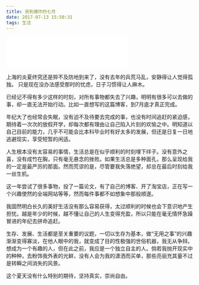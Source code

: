 ```yaml
---
title: 丧到爆炸的七月
date: 2017-07-13 15:50:31
tags: 生活
---
```


<iframe frameborder="no" border="0" marginwidth="0" marginheight="0" width=330 height=86 src="//music.163.com/outchain/player?type=2&id=481801981&auto=0&height=66"></iframe>

上海的炎夏终究还是猝不及防地到来了，没有去年的兵荒马乱，安静得让人觉得孤独。
只是现在没办法感受那时的忧虑，日子习惯得让人麻木。

已经记不得有多少这样的时刻，对所有事物都失去了兴趣，明明有很多可以去做的事，却一直无法开始行动。比如一直想写的这篇博客，到7月底才真正完成。
<!--more-->
年纪大了也经常会失眠，没有迫不及待要去完成的事，也没有时间追赶的紧迫感，期待着一次次的放假开学，却每次都有理由让自己陷入片刻的欢愉之中。明知道以自己目前的能力，几乎不可能会比本科毕业时有好太多的发展，但还是日复一日地逃避现实，享受短暂的闲适。

人生根本没有太容易的事情，生活总是在似乎顺利的时刻埋下绊子。没有意外之喜，没有成竹在胸，只有毫无悬念的挫败。如果生活总是多种面孔，那么呈现给我的一定是最严厉的那面。然而荒谬的是，尽管要我失落绝望，却总在最后时刻给我一丝生机。

这一年尝试了很多事物，投了一篇论文，有了自己的博客、开了淘宝店，正在写一个兴趣使然的全端网站等等，然而每件事都不如想象中那般顺遂。

我固然明白长久的美好生活没有那么容易获得，太过顺利的时候也会下意识地产生担忧。越是年少的时候，越不懂让自己的人生变得充盈，所以只能在毫无情怀急躁冒进的年纪去拼命追赶。

生存、发展、生活都是至关重要的议题，一切以生存为基本，做“无用之事”的兴趣渐渐变得寡淡，在他人眼中的我，就变成了目的性极强的世俗机器，我无从争辩。想成为一个有趣的人，但在此之前，我应是一个独立自主的人。倘若我抛开现实中的种种，去粉饰我外表的光鲜，没有人会为我的潇洒而买单，那些亮丽充其量不过是转瞬之间消失的风景。

这个夏天没有什么特别的期待，坚持真实，崇尚自由。